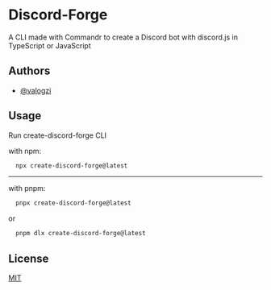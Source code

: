 # Discord-Forge

A CLI made with Commandr to create a Discord bot with discord.js in TypeScript or JavaScript

## Authors

- [@valogzi](https://www.github.com/valogzi)

## Usage

Run create-discord-forge CLI

with npm:

```bash
  npx create-discord-forge@latest
```

---

with pnpm:

```bash
  pnpx create-discord-forge@latest
```

or

```bash
  pnpm dlx create-discord-forge@latest
```

## License

[MIT](https://choosealicense.com/licenses/mit/)
